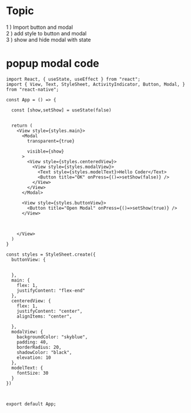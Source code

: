 # Topic

1 ) Import button and modal <br>
2 ) add style to button and modal <br>
3 ) show and hide modal with state<br>




# popup modal code



    import React, { useState, useEffect } from "react";
    import { View, Text, StyleSheet, ActivityIndicator, Button, Modal, } from "react-native";

    const App = () => {

      const [show,setShow] = useState(false)


      return (
        <View style={styles.main}>
          <Modal
            transparent={true}

            visible={show}
          >
            <View style={styles.centeredView}>
              <View style={styles.modalView}>
                <Text style={styles.modelText}>Hello Coder</Text>
                <Button title="OK" onPress={()=>setShow(false)} />
              </View>
            </View>
          </Modal>

          <View style={styles.buttonView}>
            <Button title="Open Modal" onPress={()=>setShow(true)} />
          </View>



        </View>
      )
    }

    const styles = StyleSheet.create({
      buttonView: {


      },
      main: {
        flex: 1,
        justifyContent: "flex-end"
      },
      centeredView: {
        flex: 1,
        justifyContent: "center",
        alignItems: "center",

      },
      modalView: {
        backgroundColor: "skyblue",
        padding: 40,
        borderRadius: 20,
        shadowColor: "black",
        elevation: 10
      },
      modelText: {
        fontSize: 30
      }
    })



    export default App;
